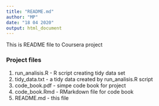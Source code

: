 ```yaml
---
title: "README.md"
author: "MP"
date: "18 04 2020"
output: html_document
---
```


This is README file to Coursera project

### Project files

1. run_analisis.R - R script creating  tidy data set
2. tidy_data.txt  -  a tidy data created by run_analisis.R script
3. code_book.pdf  - simpe code book for project 
4. code_book.Rmd - RMarkdown file for code book
5. README.md - this file
